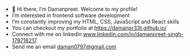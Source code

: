 - 👋 Hi there, I’m Damanpreet. Welcome to my profile!
- I’m interested in frontend software development
- I’m constantly improving my HTML, CSS, JavaScript and React skills
- You can checkout my portfolio at https://damanpr33t.github.io/
- Connect with me on linkedIn www.linkedin.com/in/damanpreet-singh-178716217
- Send me an email daman0797@gmail.com

<!---
ftl-ops/ftl-ops is a ✨ special ✨ repository because its `README.md` (this file) appears on your GitHub profile.
You can click the Preview link to take a look at your changes.
--->
